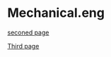 # Mechanical.eng






[seconed page](https://walaa124.github.io/Mechanical.eng/)

[Third page](https://walaa124.github.io/heattreatment/)
